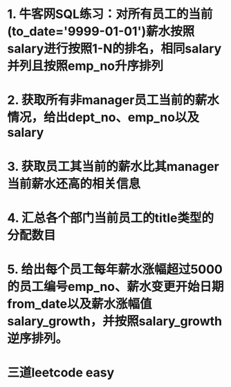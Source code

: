 # 1. 牛客网SQL练习：对所有员工的当前(to_date='9999-01-01')薪水按照salary进行按照1-N的排名，相同salary并列且按照emp_no升序排列

# 2. 获取所有非manager员工当前的薪水情况，给出dept_no、emp_no以及salary

# 3. 获取员工其当前的薪水比其manager当前薪水还高的相关信息

# 4. 汇总各个部门当前员工的title类型的分配数目

# 5. 给出每个员工每年薪水涨幅超过5000的员工编号emp_no、薪水变更开始日期from_date以及薪水涨幅值salary_growth，并按照salary_growth逆序排列。

# 三道leetcode easy